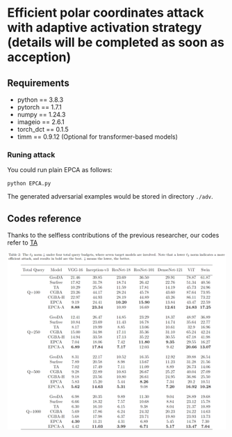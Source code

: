 # Efficient polar coordinates attack with adaptive activation strategy (details will be completed as soon as acception)

## Requirements

+ python == 3.8.3
+ pytorch == 1.7.1
+ numpy == 1.24.3
+ imageio == 2.6.1
+ torch_dct == 0.1.5
+ timm == 0.9.12 (Optional for transformer-based models)

### Runing attack

You could run plain EPCA as follows:

```
python EPCA.py 
```

The generated adversarial examples would be stored in directory `./adv`. 

## Codes reference
Thanks to the selfless contributions of the previous researcher, our codes refer to [TA](https://github.com/xiaosen-wang/TA)

![Result](https://github.com/RYC-98/EPCA/blob/main/table2.png)

